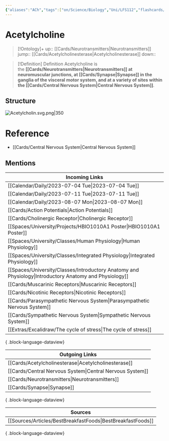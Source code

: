 ```yaml
---
{"aliases":"ACh","tags":["on/Science/Biology","Uni/LFS112","flashcards/LFS112"],"date created":"2022-11-28 Mon","edited":"2023-04-06 Thu","dg-publish":true,"permalink":"/cards/acetylcholine/","dgPassFrontmatter":true}
---
```


# Acetylcholine

> [!Ontology]+
> up:: [[Cards/Neurotransmitters\|Neurotransmitters]]
> jump:: [[Cards/Acetylcholinesterase\|Acetylcholinesterase]]
> down:: 

> [!Definition] Definition
> Acetylcholine is the **[[Cards/Neurotransmitters\|Neurotransmitters]] at neuromuscular junctions, at [[Cards/Synapse\|Synapse]] in the ganglia of the visceral motor system, and at a variety of sites within the [[Cards/Central Nervous System\|Central Nervous System]]**.

## Structure

![Acetylcholin.svg.png|350](/img/user/Extras/Obsidian%20Images/Acetylcholin.svg.png)

# Reference

- [[Cards/Central Nervous System\|Central Nervous System]]

## Mentions

| Incoming Links                                                                                            |
| --------------------------------------------------------------------------------------------------------- |
| [[Calendar/Daily/2023-07-04 Tue\|2023-07-04 Tue]]                                                      |
| [[Calendar/Daily/2023-07-11 Tue\|2023-07-11 Tue]]                                                      |
| [[Calendar/Daily/2023-08-07 Mon\|2023-08-07 Mon]]                                                      |
| [[Cards/Action Potentials\|Action Potentials]]                                                         |
| [[Cards/Cholinergic Receptor\|Cholinergic Receptor]]                                                   |
| [[Spaces/University/Projects/HBIO1010A1 Poster\|HBIO1010A1 Poster]]                                    |
| [[Spaces/University/Classes/Human Physiology\|Human Physiology]]                                       |
| [[Spaces/University/Classes/Integrated Physiology\|Integrated Physiology]]                             |
| [[Spaces/University/Classes/Introductory Anatomy and Physiology\|Introductory Anatomy and Physiology]] |
| [[Cards/Muscarinic Receptors\|Muscarinic Receptors]]                                                   |
| [[Cards/Nicotinic Receptors\|Nicotinic Receptors]]                                                     |
| [[Cards/Parasympathetic Nervous System\|Parasympathetic Nervous System]]                               |
| [[Cards/Sympathetic Nervous System\|Sympathetic Nervous System]]                                       |
| [[Extras/Excalidraw/The cycle of stress\|The cycle of stress]]                                         |

{ .block-language-dataview}

| Outgoing Links                                              |
| ----------------------------------------------------------- |
| [[Cards/Acetylcholinesterase\|Acetylcholinesterase]]     |
| [[Cards/Central Nervous System\|Central Nervous System]] |
| [[Cards/Neurotransmitters\|Neurotransmitters]]           |
| [[Cards/Synapse\|Synapse]]                               |

{ .block-language-dataview}

| Sources                                                        |
| -------------------------------------------------------------- |
| [[Sources/Articles/BestBreakfastFoods\|BestBreakfastFoods]] |

{ .block-language-dataview}
